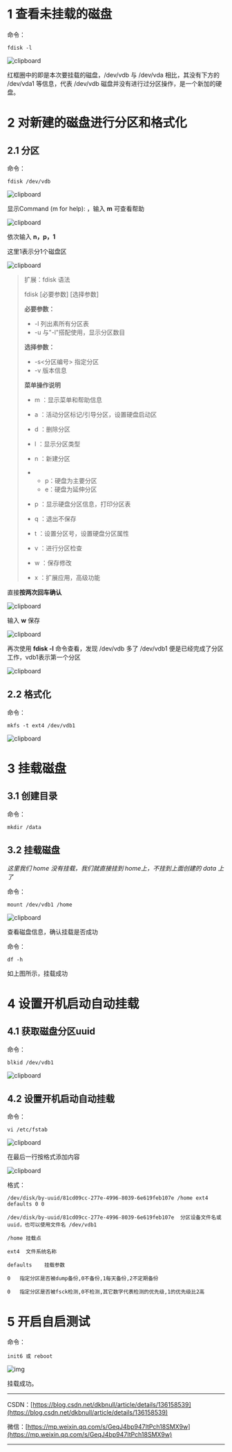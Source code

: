# 1 查看未挂载的磁盘

命令：

~~~shell
fdisk -l
~~~

![clipboard](./assets/03_Centos7挂载磁盘.assets/1707966724105.png)

红框圈中的即是本次要挂载的磁盘，/dev/vdb 与 /dev/vda 相比，其没有下方的 /dev/vda1 等信息，代表 /dev/vdb 磁盘并没有进行过分区操作，是一个新加的硬盘。

# 2 对新建的磁盘进行分区和格式化

## 2.1 分区

命令：

~~~shell
fdisk /dev/vdb
~~~

![clipboard](./assets/03_Centos7挂载磁盘.assets/1707966913089.png)

显示Command (m for help): ，输入 **m** 可查看帮助

![clipboard](./assets/03_Centos7挂载磁盘.assets/1707966940219.png)

依次输入 **n，p，1**

这里1表示分1个磁盘区

![clipboard](./assets/03_Centos7挂载磁盘.assets/1707966990294.png)

> 扩展：fdisk 语法
>
> fdisk [必要参数] [选择参数]
>
> **必要参数：**
>
> - -l 列出素所有分区表
> - -u 与"-l"搭配使用，显示分区数目
>
> **选择参数：**
>
> - -s<分区编号> 指定分区
> - -v 版本信息
>
> **菜单操作说明**
>
> - m ：显示菜单和帮助信息
>
> - a ：活动分区标记/引导分区，设置硬盘启动区
>
> - d ：删除分区
>
> - l ：显示分区类型
>
> - n ：新建分区
>
> - - p：硬盘为主要分区
>   - e：硬盘为延伸分区
>
> - p ：显示硬盘分区信息，打印分区表
>
> - q ：退出不保存
>
> - t ：设置分区号，设置硬盘分区属性
>
> - v ：进行分区检查
>
> - w ：保存修改
>
> - x ：扩展应用，高级功能

直接**按两次回车确认**

![clipboard](./assets/03_Centos7挂载磁盘.assets/1707967023735.png)

输入 **w** 保存

![clipboard](./assets/03_Centos7挂载磁盘.assets/1707967050569.png)

再次使用 **fdisk -l** 命令查看，发现 /dev/vdb 多了 /dev/vdb1 便是已经完成了分区工作，vdb1表示第一个分区

![clipboard](./assets/03_Centos7挂载磁盘.assets/1707967193312.png)

## 2.2 格式化

命令：

~~~shell
mkfs -t ext4 /dev/vdb1
~~~

![clipboard](./assets/03_Centos7挂载磁盘.assets/1707967277384.png)

# 3 挂载磁盘

## 3.1 创建目录

命令：

~~~shell
mkdir /data
~~~

## 3.2 挂载磁盘

*这里我们 home 没有挂载，我们就直接挂到 home上，不挂到上面创建的 data 上了*

命令：

~~~shell
mount /dev/vdb1 /home
~~~

![clipboard](./assets/03_Centos7挂载磁盘.assets/1707967355469.png)

查看磁盘信息，确认挂载是否成功

命令：

~~~shell
df -h
~~~

如上图所示，挂载成功

# 4 设置开机启动自动挂载

## 4.1 获取磁盘分区uuid

命令：

~~~shell
blkid /dev/vdb1
~~~

![clipboard](./assets/03_Centos7挂载磁盘.assets/1707967444613.png)

## 4.2 设置开机启动自动挂载

命令：

~~~shell
vi /etc/fstab
~~~

![clipboard](./assets/03_Centos7挂载磁盘.assets/1707967489149.png)

在最后一行按格式添加内容

![clipboard](./assets/03_Centos7挂载磁盘.assets/1707967529702.png)

格式：

~~~
/dev/disk/by-uuid/81cd09cc-277e-4996-8039-6e619feb107e /home ext4 defaults 0 0

/dev/disk/by-uuid/81cd09cc-277e-4996-8039-6e619feb107e  分区设备文件名或uuid，也可以使用文件名 /dev/vdb1

/home 挂载点

ext4  文件系统名称

defaults	挂载参数

0	指定分区是否被dump备份,0不备份,1每天备份,2不定期备份

0	指定分区是否被fsck检测,0不检测,其它数字代表检测的优先级,1的优先级比2高
~~~

# 5 开启自启测试

命令：

~~~shell
init6 或 reboot
~~~

![img](./assets/03_Centos7挂载磁盘.assets/1707966724104.png)



挂载成功。



---

CSDN：[https://blog.csdn.net/dkbnull/article/details/136158539](https://blog.csdn.net/dkbnull/article/details/136158539)

微信：[https://mp.weixin.qq.com/s/GeqJ4bp947ItPch18SMX9w](https://mp.weixin.qq.com/s/GeqJ4bp947ItPch18SMX9w)

---

